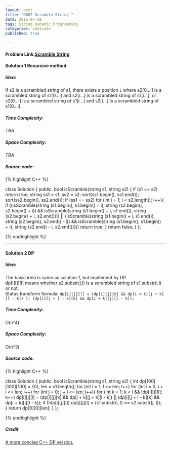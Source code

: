```yaml
---
layout: post
title: "Q087 Scramble String "
date: 2015-07-19
tags: String Dynamic_Programming
categories: Leetcode
published: true

---
```

#### Problem Link:[Scramble String ](https://leetcode.com/problems/scramble-string/) 

#### Solution 1 Recursive method

##### Idea:

If s2 is a scrambled string of s1, there exists a position `i` where s2[0...i] is a scrambled string of s1[0...i] and s2[i...] is a scrambled string of s1[i...], or
s2[0...i] is a scrambled string of s1[i...] and s2[i...] is a scrambled string of s1[0...i].
   
##### Time Complexity:

_TBA_

##### Space Complexity:

_TBA_

##### Source code:
{% highlight C++ %}

class Solution {
public:
    bool isScramble(string s1, string s2) {
        if (s1 == s2)   return true;
        string ss1 = s1, ss2 = s2;
        sort(ss1.begin(), ss1.end());
        sort(ss2.begin(), ss2.end());
        if (ss1 == ss2)
            for (int i = 1; i < s2.length(); i++){
                if ((isScramble(string (s1.begin(), s1.begin() + i), string (s2.begin(), s2.begin() + i)) && 
                isScramble(string (s1.begin() + i, s1.end()), string (s2.begin() + i, s2.end()))) ||
                (isScramble(string (s1.begin() + i, s1.end()), string (s2.begin(), s2.end() - i)) && 
                isScramble(string (s1.begin(), s1.begin() + i), string (s2.end() - i, s2.end())))) 
                return true;
            }
        return false;
    }
};

{% endhighlight %}

---

#### Solution 2 DP

##### Idea:

The basic idea is same as solution 1, but implement by DP.    
dp[i][j][l] means whether s2.substr(j,l) is a scrambled string of s1.substr(i,l) or not.    
Status transform formula: `dp[i][j][l] = (dp[i][j][k] && dp[i + k][j + k][l - k]) || (dp[i][j + l - k][k] && dp[i + k][j][l - k]);`
   
##### Time Complexity:
O(n^4)

##### Space Complexity:
O(n^3)

##### Source code:
{% highlight C++ %}


class Solution {
public:
    bool isScramble(string s1, string s2) {
        int dp[100][100][100] = {0}, len = s1.length();
        for (int l = 1; l <= len; l++)
            for (int i = 0; i + l <= len; i++)
                for (int j = 0; j + l <= len; j++){
                    for (int k = 1; k < l && !dp[i][j][l]; k++)
                        dp[i][j][l] = (dp[i][j][k] && dp[i + k][j + k][l - k]) || (dp[i][j + l - k][k] && dp[i + k][j][l - k]);
                    if (!dp[i][j][l]) dp[i][j][l] = (s1.substr(i, l) == s2.substr(j, l));
                }
        return dp[0][0][len];
    }
};

{% endhighlight %}

##### Credit
[A more concise C++ DP version.](https://leetcode.com/discuss/3632/any-better-solution)

